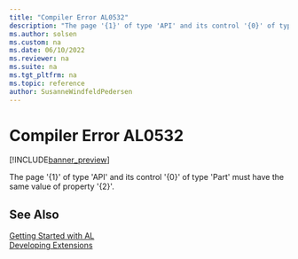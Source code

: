 ```yaml
---
title: "Compiler Error AL0532"
description: "The page '{1}' of type 'API' and its control '{0}' of type 'Part' must have the same value of property '{2}'."
ms.author: solsen
ms.custom: na
ms.date: 06/10/2022
ms.reviewer: na
ms.suite: na
ms.tgt_pltfrm: na
ms.topic: reference
author: SusanneWindfeldPedersen
---
```

[//]: # (START>DO_NOT_EDIT)
[//]: # (IMPORTANT:Do not edit any of the content between here and the END>DO_NOT_EDIT.)
[//]: # (Any modifications should be made in the .xml files in the ModernDev repo.)
# Compiler Error AL0532

[!INCLUDE[banner_preview](../includes/banner_preview.md)]

The page '{1}' of type 'API' and its control '{0}' of type 'Part' must have the same value of property '{2}'.

[//]: # (IMPORTANT: END>DO_NOT_EDIT)
## See Also  
[Getting Started with AL](../devenv-get-started.md)  
[Developing Extensions](../devenv-dev-overview.md)  